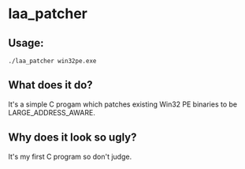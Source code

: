 # laa_patcher
## Usage:
`./laa_patcher win32pe.exe`
## What does it do?
It's a simple C progam which patches existing Win32 PE binaries to be LARGE_ADDRESS_AWARE.
## Why does it look so ugly?
It's my first C program so don't judge.
